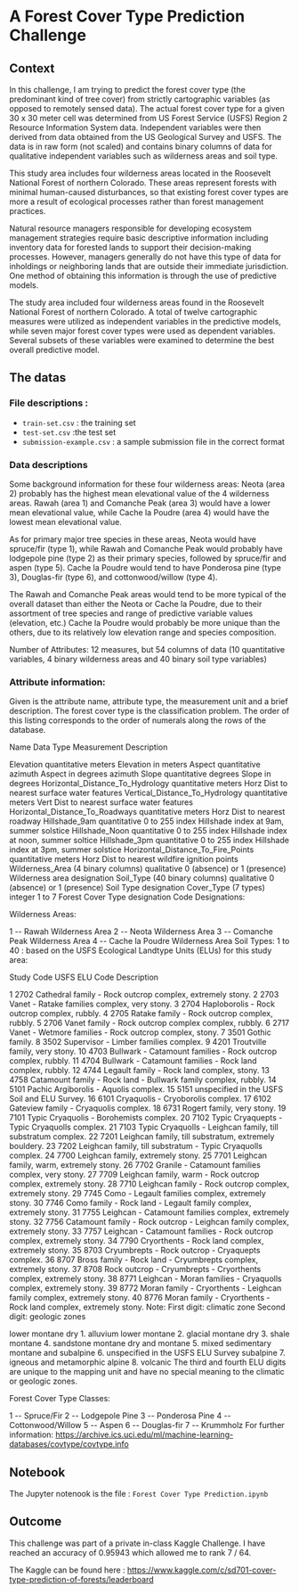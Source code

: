 # A Forest Cover Type Prediction Challenge

## Context
In this challenge, I am trying to predict the forest cover type (the predominant kind of tree cover) from strictly cartographic variables (as opposed to remotely sensed data). The actual forest cover type for a given 30 x 30 meter cell was determined from US Forest Service (USFS) Region 2 Resource Information System data. Independent variables were then derived from data obtained from the US Geological Survey and USFS. The data is in raw form (not scaled) and contains binary columns of data for qualitative independent variables such as wilderness areas and soil type.

This study area includes four wilderness areas located in the Roosevelt National Forest of northern Colorado. These areas represent forests with minimal human-caused disturbances, so that existing forest cover types are more a result of ecological processes rather than forest management practices.

Natural resource managers responsible for developing ecosystem management strategies require basic descriptive information including inventory data for forested lands to support their decision-making processes. However, managers generally do not have this type of data for inholdings or neighboring lands that are outside their immediate jurisdiction. One method of obtaining this information is through the use of predictive models.

The study area included four wilderness areas found in the Roosevelt National Forest of northern Colorado. A total of twelve cartographic measures were utilized as independent variables in the predictive models, while seven major forest cover types were used as dependent variables. Several subsets of these variables were examined to determine the best overall predictive model.

## The datas

### File descriptions :
- `train-set.csv` : the training set
- `test-set.csv` :the test set
- `submission-example.csv` : a sample submission file in the correct format

### Data descriptions

Some background information for these four wilderness areas: Neota (area 2) probably has the highest mean elevational value of the 4 wilderness areas. Rawah (area 1) and Comanche Peak (area 3) would have a lower mean elevational value, while Cache la Poudre (area 4) would have the lowest mean elevational value.

As for primary major tree species in these areas, Neota would have spruce/fir (type 1), while Rawah and Comanche Peak would probably have lodgepole pine (type 2) as their primary species, followed by spruce/fir and aspen (type 5). Cache la Poudre would tend to have Ponderosa pine (type 3), Douglas-fir (type 6), and cottonwood/willow (type 4).

The Rawah and Comanche Peak areas would tend to be more typical of the overall dataset than either the Neota or Cache la Poudre, due to their assortment of tree species and range of predictive variable values (elevation, etc.) Cache la Poudre would probably be more unique than the others, due to its relatively low elevation range and species composition.

Number of Attributes: 12 measures, but 54 columns of data (10 quantitative variables, 4 binary wilderness areas and 40 binary soil type variables)

### Attribute information:

Given is the attribute name, attribute type, the measurement unit and a brief description. The forest cover type is the classification problem. The order of this listing corresponds to the order of numerals along the rows of the database.

Name Data Type Measurement Description

Elevation quantitative meters Elevation in meters
Aspect quantitative azimuth Aspect in degrees azimuth
Slope quantitative degrees Slope in degrees
Horizontal_Distance_To_Hydrology quantitative meters Horz Dist to nearest surface water features
Vertical_Distance_To_Hydrology quantitative meters Vert Dist to nearest surface water features
Horizontal_Distance_To_Roadways quantitative meters Horz Dist to nearest roadway
Hillshade_9am quantitative 0 to 255 index Hillshade index at 9am, summer solstice
Hillshade_Noon quantitative 0 to 255 index Hillshade index at noon, summer soltice
Hillshade_3pm quantitative 0 to 255 index Hillshade index at 3pm, summer solstice
Horizontal_Distance_To_Fire_Points quantitative meters Horz Dist to nearest wildfire ignition points
Wilderness_Area (4 binary columns) qualitative 0 (absence) or 1 (presence) Wilderness area designation
Soil_Type (40 binary columns) qualitative 0 (absence) or 1 (presence) Soil Type designation
Cover_Type (7 types) integer 1 to 7 Forest Cover Type designation
Code Designations:

Wilderness Areas:

1 -- Rawah Wilderness Area
2 -- Neota Wilderness Area
3 -- Comanche Peak Wilderness Area
4 -- Cache la Poudre Wilderness Area
Soil Types: 1 to 40 : based on the USFS Ecological Landtype Units (ELUs) for this study area:

Study Code USFS ELU Code Description

1 2702 Cathedral family - Rock outcrop complex, extremely stony.
2 2703 Vanet - Ratake families complex, very stony.
3 2704 Haploborolis - Rock outcrop complex, rubbly.
4 2705 Ratake family - Rock outcrop complex, rubbly.
5 2706 Vanet family - Rock outcrop complex complex, rubbly.
6 2717 Vanet - Wetmore families - Rock outcrop complex, stony.
7 3501 Gothic family.
8 3502 Supervisor - Limber families complex.
9 4201 Troutville family, very stony.
10 4703 Bullwark - Catamount families - Rock outcrop complex, rubbly.
11 4704 Bullwark - Catamount families - Rock land complex, rubbly.
12 4744 Legault family - Rock land complex, stony.
13 4758 Catamount family - Rock land - Bullwark family complex, rubbly.
14 5101 Pachic Argiborolis - Aquolis complex.
15 5151 unspecified in the USFS Soil and ELU Survey.
16 6101 Cryaquolis - Cryoborolis complex.
17 6102 Gateview family - Cryaquolis complex.
18 6731 Rogert family, very stony.
19 7101 Typic Cryaquolis - Borohemists complex.
20 7102 Typic Cryaquepts - Typic Cryaquolls complex.
21 7103 Typic Cryaquolls - Leighcan family, till substratum complex.
22 7201 Leighcan family, till substratum, extremely bouldery.
23 7202 Leighcan family, till substratum - Typic Cryaquolls complex.
24 7700 Leighcan family, extremely stony.
25 7701 Leighcan family, warm, extremely stony.
26 7702 Granile - Catamount families complex, very stony.
27 7709 Leighcan family, warm - Rock outcrop complex, extremely stony.
28 7710 Leighcan family - Rock outcrop complex, extremely stony.
29 7745 Como - Legault families complex, extremely stony.
30 7746 Como family - Rock land - Legault family complex, extremely stony.
31 7755 Leighcan - Catamount families complex, extremely stony.
32 7756 Catamount family - Rock outcrop - Leighcan family complex, extremely stony.
33 7757 Leighcan - Catamount families - Rock outcrop complex, extremely stony.
34 7790 Cryorthents - Rock land complex, extremely stony.
35 8703 Cryumbrepts - Rock outcrop - Cryaquepts complex.
36 8707 Bross family - Rock land - Cryumbrepts complex, extremely stony.
37 8708 Rock outcrop - Cryumbrepts - Cryorthents complex, extremely stony.
38 8771 Leighcan - Moran families - Cryaquolls complex, extremely stony.
39 8772 Moran family - Cryorthents - Leighcan family complex, extremely stony.
40 8776 Moran family - Cryorthents - Rock land complex, extremely stony.
Note: First digit: climatic zone Second digit: geologic zones

lower montane dry 1. alluvium
lower montane 2. glacial
montane dry 3. shale
montane 4. sandstone
montane dry and montane 5. mixed sedimentary
montane and subalpine 6. unspecified in the USFS ELU Survey
subalpine 7. igneous and metamorphic
alpine 8. volcanic
The third and fourth ELU digits are unique to the mapping unit and have no special meaning to the climatic or geologic zones.

Forest Cover Type Classes:

1 -- Spruce/Fir
2 -- Lodgepole Pine
3 -- Ponderosa Pine
4 -- Cottonwood/Willow
5 -- Aspen
6 -- Douglas-fir
7 -- Krummholz
For further information: https://archive.ics.uci.edu/ml/machine-learning-databases/covtype/covtype.info

## Notebook
The Jupyter notenook is the file : `Forest Cover Type Prediction.ipynb`

## Outcome
This challenge was part of a private in-class Kaggle Challenge. I have reached an accuracy of 0.95943 which allowed me to rank 7 / 64.

The Kaggle can be found here : https://www.kaggle.com/c/sd701-cover-type-prediction-of-forests/leaderboard
